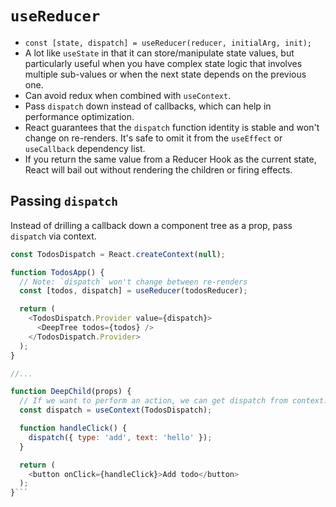 # `useReducer`

-   `const [state, dispatch] = useReducer(reducer, initialArg, init);`
-   A lot like `useState` in that it can store/manipulate state values, but particularly useful when you have complex state logic that involves multiple sub-values or when the next state depends on the previous one.
-   Can avoid redux when combined with `useContext`.
-   Pass `dispatch` down instead of callbacks, which can help in performance optimization.
-   React guarantees that the `dispatch` function identity is stable and won't change on re-renders. It's safe to omit it from the `useEffect` or `useCallback` dependency list.
-   If you return the same value from a Reducer Hook as the current state, React will bail out without rendering the children or firing effects.

## Passing `dispatch`

Instead of drilling a callback down a component tree as a prop, pass `dispatch` via context.

````js
const TodosDispatch = React.createContext(null);

function TodosApp() {
  // Note: `dispatch` won't change between re-renders
  const [todos, dispatch] = useReducer(todosReducer);

  return (
    <TodosDispatch.Provider value={dispatch}>
      <DeepTree todos={todos} />
    </TodosDispatch.Provider>
  );
}

//...

function DeepChild(props) {
  // If we want to perform an action, we can get dispatch from context.
  const dispatch = useContext(TodosDispatch);

  function handleClick() {
    dispatch({ type: 'add', text: 'hello' });
  }

  return (
    <button onClick={handleClick}>Add todo</button>
  );
}```
````
